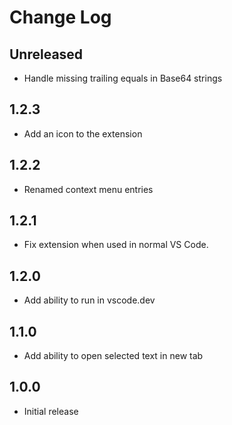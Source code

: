 # Change Log

## Unreleased
- Handle missing trailing equals in Base64 strings

## 1.2.3
- Add an icon to the extension

## 1.2.2
- Renamed context menu entries

## 1.2.1
- Fix extension when used in normal VS Code.

## 1.2.0
- Add ability to run in vscode.dev

## 1.1.0
- Add ability to open selected text in new tab

## 1.0.0
- Initial release

